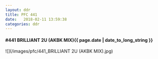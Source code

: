 ```yaml
---
layout: ddr
title: PFC 441
date:   2018-02-11 13:59:38
categories: ddr
---
```


#### **#441** BRILLIANT 2U (AKBK MIX)<span class="pull-right">{{ page.date | date_to_long_string }}</span>
![](/images/pfc/441_BRILLIANT 2U (AKBK MIX).jpg)
